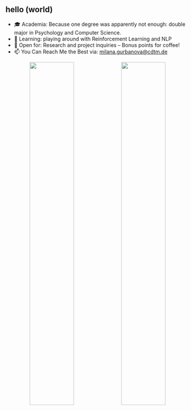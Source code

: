 ## hello (world)

- 🎓 Academia: Because one degree was apparently not enough: double major in Psychology and Computer Science.
- 🔭 Learning: playing around with Reinforcement Learning and NLP
- 🤝 Open for: Research and project inquiries – Bonus points for coffee!
- 📫 You Can Reach Me the Best via: milana.gurbanova@cdtm.de


<p align="center">
  <img width="49%" src="https://github-readme-stats.vercel.app/api?username=milanagm&show_icons=true&theme=tokyonight&hide_title=true&line_height=29" />
  <img width="49%" src="https://github-readme-streak-stats.herokuapp.com/?user=milanagm&theme=tokyonight&theme=tokyonight" />
</p>
